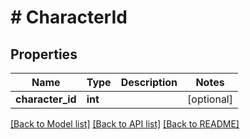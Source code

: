 # # CharacterId

## Properties

Name | Type | Description | Notes
------------ | ------------- | ------------- | -------------
**character_id** | **int** |  | [optional]

[[Back to Model list]](../../README.md#models) [[Back to API list]](../../README.md#endpoints) [[Back to README]](../../README.md)
